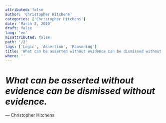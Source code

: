 ```yaml
---
attributed: false
author: 'Christopher Hitchens'
categories: ['Christopher Hitchens']
date: 'March 2, 2020'
draft: false
lang: 'en'
misattributed: false
path: '/2'
tags: ['Logic', 'Assertion', 'Reasoning']
title: 'What can be asserted without evidence can be dismissed without evidence.'
where: ''
---
```


# *What can be asserted without evidence can be dismissed without evidence.*
&mdash; Christopher Hitchens